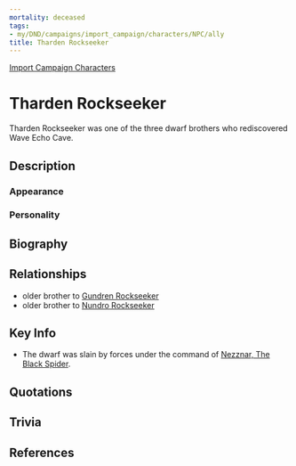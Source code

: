 ```yaml
---
mortality: deceased
tags:
- my/DND/campaigns/import_campaign/characters/NPC/ally
title: Tharden Rockseeker
---
```


[Import Campaign Characters](/dnd/characters/)

# Tharden Rockseeker

Tharden Rockseeker was one of the three dwarf brothers who rediscovered Wave Echo Cave.

## Description

### Appearance

### Personality

## Biography

## Relationships

- older brother to [Gundren Rockseeker](/dnd/characters/np-cs/gundren-rockseeker/)
- older brother to [Nundro Rockseeker](/dnd/characters/np-cs/nundro-rockseeker/)

## Key Info

- The dwarf was slain by forces under the command of [Nezznar, The Black Spider](/dnd/characters/np-cs/nezznar-the-black-spider/).

## Quotations

## Trivia

## References